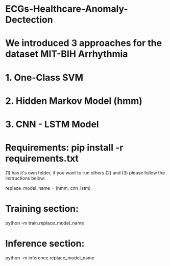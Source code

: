 # ECGs-Healthcare-Anomaly-Dectection

# We introduced 3 approaches for the dataset MIT-BIH Arrhythmia

# 1. One-Class SVM
# 2. Hidden Markov Model (hmm)
# 3. CNN - LSTM Model

# Requirements: pip install -r requirements.txt

(1) has it's own folder, if you want to run others (2) and (3) please follow the instructions below:

replace_model_name = (hmm, cnn_lstm)

# Training section:
python -m train.replace_model_name

# Inference section:
python -m inference.replace_model_name
